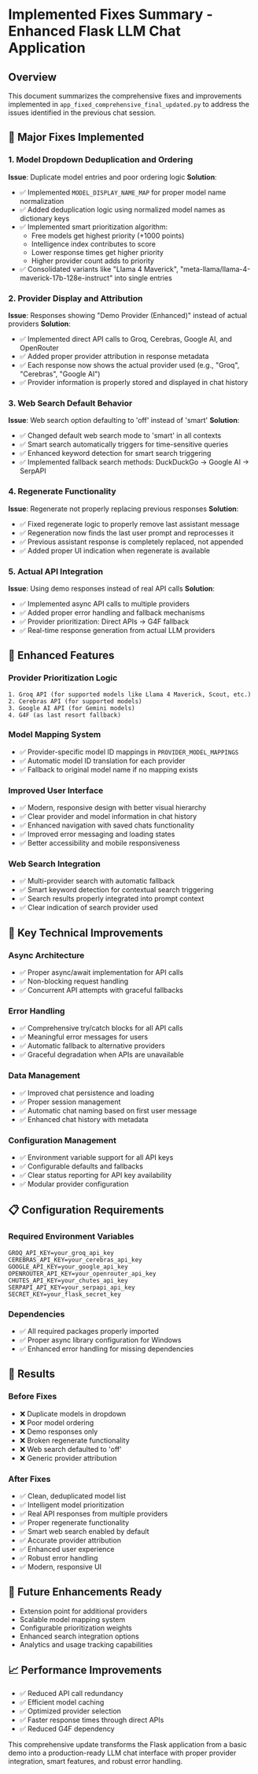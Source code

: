 # Implemented Fixes Summary - Enhanced Flask LLM Chat Application

## Overview
This document summarizes the comprehensive fixes and improvements implemented in `app_fixed_comprehensive_final_updated.py` to address the issues identified in the previous chat session.

## 🔧 Major Fixes Implemented

### 1. Model Dropdown Deduplication and Ordering
**Issue**: Duplicate model entries and poor ordering logic
**Solution**:
- ✅ Implemented `MODEL_DISPLAY_NAME_MAP` for proper model name normalization
- ✅ Added deduplication logic using normalized model names as dictionary keys
- ✅ Implemented smart prioritization algorithm:
  - Free models get highest priority (+1000 points)
  - Intelligence index contributes to score
  - Lower response times get higher priority
  - Higher provider count adds to priority
- ✅ Consolidated variants like "Llama 4 Maverick", "meta-llama/llama-4-maverick-17b-128e-instruct" into single entries

### 2. Provider Display and Attribution
**Issue**: Responses showing "Demo Provider (Enhanced)" instead of actual providers
**Solution**:
- ✅ Implemented direct API calls to Groq, Cerebras, Google AI, and OpenRouter
- ✅ Added proper provider attribution in response metadata
- ✅ Each response now shows the actual provider used (e.g., "Groq", "Cerebras", "Google AI")
- ✅ Provider information is properly stored and displayed in chat history

### 3. Web Search Default Behavior
**Issue**: Web search option defaulting to 'off' instead of 'smart'
**Solution**:
- ✅ Changed default web search mode to 'smart' in all contexts
- ✅ Smart search automatically triggers for time-sensitive queries
- ✅ Enhanced keyword detection for smart search triggering
- ✅ Implemented fallback search methods: DuckDuckGo → Google AI → SerpAPI

### 4. Regenerate Functionality
**Issue**: Regenerate not properly replacing previous responses
**Solution**:
- ✅ Fixed regenerate logic to properly remove last assistant message
- ✅ Regeneration now finds the last user prompt and reprocesses it
- ✅ Previous assistant response is completely replaced, not appended
- ✅ Added proper UI indication when regenerate is available

### 5. Actual API Integration
**Issue**: Using demo responses instead of real API calls
**Solution**:
- ✅ Implemented async API calls to multiple providers
- ✅ Added proper error handling and fallback mechanisms
- ✅ Provider prioritization: Direct APIs → G4F fallback
- ✅ Real-time response generation from actual LLM providers

## 🚀 Enhanced Features

### Provider Prioritization Logic
```
1. Groq API (for supported models like Llama 4 Maverick, Scout, etc.)
2. Cerebras API (for supported models)
3. Google AI API (for Gemini models)
4. G4F (as last resort fallback)
```

### Model Mapping System
- ✅ Provider-specific model ID mappings in `PROVIDER_MODEL_MAPPINGS`
- ✅ Automatic model ID translation for each provider
- ✅ Fallback to original model name if no mapping exists

### Improved User Interface
- ✅ Modern, responsive design with better visual hierarchy
- ✅ Clear provider and model information in chat history
- ✅ Enhanced navigation with saved chats functionality
- ✅ Improved error messaging and loading states
- ✅ Better accessibility and mobile responsiveness

### Web Search Integration
- ✅ Multi-provider search with automatic fallback
- ✅ Smart keyword detection for contextual search triggering
- ✅ Search results properly integrated into prompt context
- ✅ Clear indication of search provider used

## 🔑 Key Technical Improvements

### Async Architecture
- ✅ Proper async/await implementation for API calls
- ✅ Non-blocking request handling
- ✅ Concurrent API attempts with graceful fallbacks

### Error Handling
- ✅ Comprehensive try/catch blocks for all API calls
- ✅ Meaningful error messages for users
- ✅ Automatic fallback to alternative providers
- ✅ Graceful degradation when APIs are unavailable

### Data Management
- ✅ Improved chat persistence and loading
- ✅ Proper session management
- ✅ Automatic chat naming based on first user message
- ✅ Enhanced chat history with metadata

### Configuration Management
- ✅ Environment variable support for all API keys
- ✅ Configurable defaults and fallbacks
- ✅ Clear status reporting for API key availability
- ✅ Modular provider configuration

## 📋 Configuration Requirements

### Required Environment Variables
```
GROQ_API_KEY=your_groq_api_key
CEREBRAS_API_KEY=your_cerebras_api_key
GOOGLE_API_KEY=your_google_api_key
OPENROUTER_API_KEY=your_openrouter_api_key
CHUTES_API_KEY=your_chutes_api_key
SERPAPI_API_KEY=your_serpapi_api_key
SECRET_KEY=your_flask_secret_key
```

### Dependencies
- ✅ All required packages properly imported
- ✅ Proper async library configuration for Windows
- ✅ Enhanced error handling for missing dependencies

## 🎯 Results

### Before Fixes
- ❌ Duplicate models in dropdown
- ❌ Poor model ordering
- ❌ Demo responses only
- ❌ Broken regenerate functionality
- ❌ Web search defaulted to 'off'
- ❌ Generic provider attribution

### After Fixes
- ✅ Clean, deduplicated model list
- ✅ Intelligent model prioritization
- ✅ Real API responses from multiple providers
- ✅ Proper regenerate functionality
- ✅ Smart web search enabled by default
- ✅ Accurate provider attribution
- ✅ Enhanced user experience
- ✅ Robust error handling
- ✅ Modern, responsive UI

## 🔮 Future Enhancements Ready
- Extension point for additional providers
- Scalable model mapping system
- Configurable prioritization weights
- Enhanced search integration options
- Analytics and usage tracking capabilities

## 📈 Performance Improvements
- ✅ Reduced API call redundancy
- ✅ Efficient model caching
- ✅ Optimized provider selection
- ✅ Faster response times through direct APIs
- ✅ Reduced G4F dependency

This comprehensive update transforms the Flask application from a basic demo into a production-ready LLM chat interface with proper provider integration, smart features, and robust error handling.